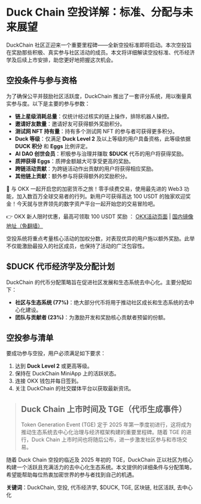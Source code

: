 # Duck Chain 空投详解：标准、分配与未来展望

DuckChain 社区正迎来一个重要里程碑——全新空投标准即将启动。本次空投旨在奖励那些积极、真实参与社区活动的成员。本文将详细解读空投标准、代币经济学及后续上市安排，助您更好地把握这次机会。

## 空投条件与参与资格

为了确保公平并鼓励社区活跃度，DuckChain 推出了一套评分系统，用以衡量真实参与度。以下是主要的参与参数：

- **链上星级消耗总量**：仅统计经过核实的链上操作，排除机器人操控。
- **邀请好友数量**：邀请好友可获得额外奖励积分。
- **测试网 NFT 持有量**：持有多个测试网 NFT 的参与者可获得更多积分。
- **Duck 等级**：仅满足 **Duck Level 2** 及以上等级的用户具备资格，此等级依据 **DUCK 积分** 和 **Eggs** 比例评定。
- **AI DAO 创世会员**：积极参与治理并赚取 **$DUCK** 代币的用户将获得奖励。
- **质押获得 Eggs**：质押金额越大可享受更高的奖励。
- **跨链活动贡献**：为跨链活动作出贡献的用户将获得相应奖励。
- **其他链上贡献**：额外参与将获得额外的奖励积分。

🚀 与 OKX 一起开启您的加密货币之旅！零手续费交易，使用最先进的 Web3 功能，加入数百万全球交易者的行列。新用户可获得高达 100 USDT 的独家欢迎奖金！今天就与世界领先的数字资产平台一起开始您的交易冒险吧。

👉 OKX 新人限时优惠，最高可领取 100 USDT 奖励 ： [OKX活动页面](https://bit.ly/OKXe) | [国内镜像地址（免翻墙）](https://bit.ly/okX)

空投系统将重点考量核心活动的加权分数，对表现优异的用户施以额外奖励。此举不仅能激励最投入的社区成员，也保持了活动的广泛包容性。

## $DUCK 代币经济学及分配计划

DuckChain 的代币分配策略旨在促进社区发展和生态系统去中心化。主要分配如下：

- **社区与生态系统 (77%)**：绝大部分代币将用于推动社区成长和生态系统的去中心化建设。
- **团队与贡献者 (23%)**：为激励开发和奖励核心贡献者预留的份额。

## 空投参与清单

要成功参与空投，用户必须满足如下要求：

1. 达到 **Duck Level 2** 或更高等级。
2. 保持在 DuckChain MiniApp 上的活跃状态。
3. 连接 OKX 钱包并每日签到。
4. 关注 DuckChain 的社交媒体平台以获取最新资讯。

> ## Duck Chain 上市时间及 TGE（代币生成事件）
>
> Token Generation Event (TGE) 定于 2025 年第一季度初进行，这将成为推动生态系统去中心化治理与经济框架构建的重要里程碑。随着 TGE 的进行，Duck Chain 上市时间也将随后公布，进一步激发社区参与和市场交易。

随着 Duck Chain 空投的临近及 2025 年初的 TGE，DuckChain 正以社区为核心构建一个活跃且充满活力的去中心化生态系统。本文提供的详细条件与分配策略，希望能帮助每位热衷加密世界的参与者找到自己的机遇。

**关键词**：DuckChain, 空投, 代币经济学, $DUCK, TGE, 区块链, 社区活跃, 去中心化